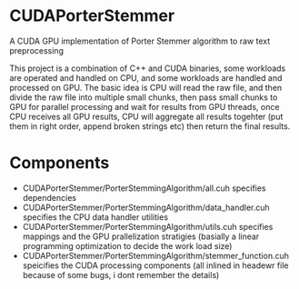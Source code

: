 # CUDAPorterStemmer
A CUDA GPU implementation of Porter Stemmer algorithm to raw text preprocessing

This project is a combination of C++ and CUDA binaries, some workloads are operated and handled on CPU, and some workloads are handled and processed on GPU.
The basic idea is CPU will read the raw file, and then divide the raw file into multiple small chunks, then pass small chunks to GPU for parallel processing and wait for results from GPU threads, once CPU receives all GPU results, CPU will aggregate all results togehter (put them in right order, append broken strings etc) then return the final results. 


# Components
- CUDAPorterStemmer/PorterStemmingAlgorithm/all.cuh specifies dependencies
- CUDAPorterStemmer/PorterStemmingAlgorithm/data_handler.cuh specifies the CPU data handler utilities
- CUDAPorterStemmer/PorterStemmingAlgorithm/utils.cuh specifies mappings and the GPU prallelization stratigies (basially a linear programming optimization to decide the work load size)
- CUDAPorterStemmer/PorterStemmingAlgorithm/stemmer_function.cuh speicifies the CUDA processing components (all inlined in headewr file because of some bugs, i dont remember the details) 
